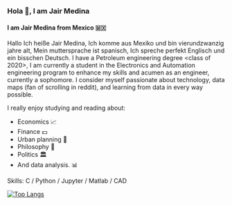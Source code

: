 ### Hola 👋, I am Jair Medina
#### I am Jair Medina from Mexico :mexico:
Hallo Ich heiße Jair Medina, Ich komme aus Mexiko und bin vierundzwanzig jahre alt, Mein muttersprache ist spanisch, Ich spreche perfekt Englisch und ein bisschen Deutsch.
I have a Petroleum engineering degree <class of 2020>, I am currently a student in the Electronics and Automation engineering program to enhance my skills and acumen as an engineer, currently a sophomore. 
I consider myself passionate about technology, data maps (fan of scrolling in reddit), and learning from data in every way possible. 

I really enjoy studying and reading about:
- Economics :chart_with_upwards_trend:
- Finance :dollar:
- Urban planning :house_with_garden:
- Philosophy :brain:
- Politics :classical_building: 
- And data analysis. :bar_chart:

Skills: C / Python / Jupyter / Matlab / CAD 

<!--
[![Top Langs](https://github-readme-stats.vercel.app/api/top-langs/?username=JairMedina97)](https://github.com/anuraghazra/github-readme-stats)
-->

[![Top Langs](https://github-readme-stats.vercel.app/api/top-langs/?username=JairMedina97&layout=compact)](https://github.com/anuraghazra/github-readme-stats)


<!--
**JairMedina97/JairMedina97** is a ✨ _special_ ✨ repository because its `README.md` (this file) appears on your GitHub profile.
-->
